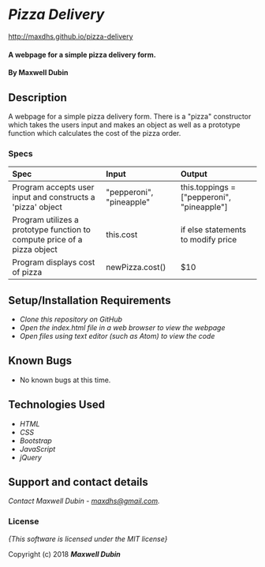 # _Pizza Delivery_

http://maxdhs.github.io/pizza-delivery

#### A webpage for a simple pizza delivery form.

#### By **Maxwell Dubin**

## Description

A webpage for a simple pizza delivery form. There is a "pizza" constructor which takes the users input and makes an object as well as a prototype function which calculates the cost of the pizza order.

### Specs
| Spec | Input | Output |
| :-------------     | :------------- | :------------- |
| Program accepts user input and constructs a 'pizza' object |"pepperoni", "pineapple" | this.toppings = ["pepperoni", "pineapple"] |
| Program utilizes a prototype function to compute price of a pizza object | this.cost |  if else statements to modify price |
| Program displays cost of pizza| newPizza.cost() | $10  |

## Setup/Installation Requirements

* _Clone this repository on GitHub_
* _Open the index.html file in a web browser to view the webpage_
* _Open files using text editor (such as Atom) to view the code_

## Known Bugs
* No known bugs at this time.

## Technologies Used

* _HTML_
* _CSS_
* _Bootstrap_
* _JavaScript_
* _jQuery_

## Support and contact details

_Contact Maxwell Dubin - maxdhs@gmail.com._

### License

*{This software is licensed under the MIT license}*

Copyright (c) 2018 **_Maxwell Dubin_**
